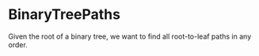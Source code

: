 # BinaryTreePaths
Given the root of a binary tree, we want to find all root-to-leaf paths in any order.
